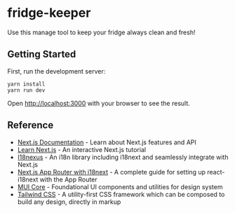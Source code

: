 # fridge-keeper

Use this manage tool to keep your fridge always clean and fresh!

## Getting Started

First, run the development server:

```shell
yarn install
yarn run dev
```

Open [http://localhost:3000](http://localhost:3000) with your browser to see the result.

## Reference

- [Next.js Documentation](https://nextjs.org/docs) - Learn about Next.js features and API
- [Learn Next.js](https://nextjs.org/learn) - An interactive Next.js tutorial
- [I18nexus](https://i18nexus.com/) - An i18n library including i18next and seamlessly integrate with Next.js
- [Next.js App Router with i18next](https://i18nexus.com/tutorials/nextjs/react-i18next) - A complete guide for setting up react-i18next with the App Router
- [MUI Core](https://mui.com/core/) - Foundational UI components and utilities for design system
- [Tailwind CSS](https://tailwindcss.com/) - A utility-first CSS framework which can be composed to build any design, directly in markup
